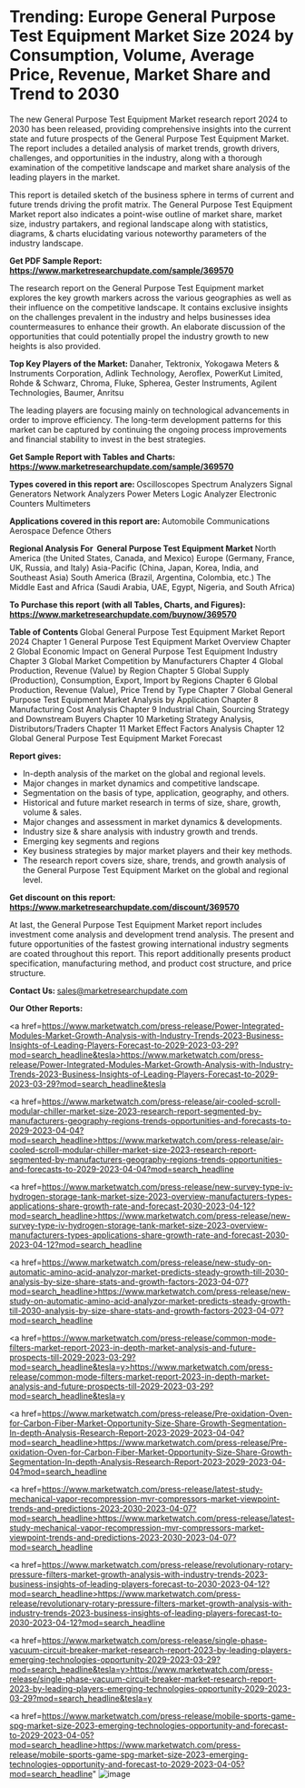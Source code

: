 # Trending: Europe General Purpose Test Equipment Market Size 2024 by Consumption, Volume, Average Price, Revenue, Market Share and Trend to 2030

The new General Purpose Test Equipment Market research report 2024 to 2030 has been released, providing comprehensive insights into the current state and future prospects of the General Purpose Test Equipment Market. The report includes a detailed analysis of market trends, growth drivers, challenges, and opportunities in the industry, along with a thorough examination of the competitive landscape and market share analysis of the leading players in the market.

This report is detailed sketch of the business sphere in terms of current and future trends driving the profit matrix. The General Purpose Test Equipment Market report also indicates a point-wise outline of market share, market size, industry partakers, and regional landscape along with statistics, diagrams, &amp; charts elucidating various noteworthy parameters of the industry landscape.

<strong><b>Get PDF Sample Report: <a href=https://www.marketresearchupdate.com/sample/369570>https://www.marketresearchupdate.com/sample/369570</a></b></strong>

The research report on the General Purpose Test Equipment market explores the key growth markers across the various geographies as well as their influence on the competitive landscape. It contains exclusive insights on the challenges prevalent in the industry and helps businesses idea countermeasures to enhance their growth. An elaborate discussion of the opportunities that could potentially propel the industry growth to new heights is also provided.

<strong><b>Top Key Players of the Market:
</b></strong>Danaher, Tektronix, Yokogawa Meters & Instruments Corporation, Adlink Technology, Aeroflex, PowerKut Limited, Rohde & Schwarz, Chroma, Fluke, Spherea, Gester Instruments, Agilent Technologies, Baumer, Anritsu<strong><b>
</b></strong>

The leading players are focusing mainly on technological advancements in order to improve efficiency. The long-term development patterns for this market can be captured by continuing the ongoing process improvements and financial stability to invest in the best strategies.

<strong><b>Get Sample Report with Tables and Charts: <a href=https://www.marketresearchupdate.com/sample/369570>https://www.marketresearchupdate.com/sample/369570</a></b></strong>

<strong><b>Types covered in this report are:
</b></strong>Oscilloscopes
Spectrum Analyzers
Signal Generators
Network Analyzers
Power Meters
Logic Analyzer
Electronic Counters
Multimeters<strong><b>
</b></strong>

<strong><b>Applications covered in this report are:
</b></strong>Automobile
Communications
Aerospace
Defence
Others<strong><b>
</b></strong>

<strong><b>Regional Analysis For  General Purpose Test Equipment Market</b></strong><strong><b>
</b></strong>North America (the United States, Canada, and Mexico)
Europe (Germany, France, UK, Russia, and Italy)
Asia-Pacific (China, Japan, Korea, India, and Southeast Asia)
South America (Brazil, Argentina, Colombia, etc.)
The Middle East and Africa (Saudi Arabia, UAE, Egypt, Nigeria, and South Africa)

<strong><b>To Purchase this report (with all Tables, Charts, and Figures): <a href=https://www.marketresearchupdate.com/buynow/369570>https://www.marketresearchupdate.com/buynow/369570</a></b></strong>

<strong><b>Table of Contents</b></strong><strong><b>
</b></strong>Global General Purpose Test Equipment Market Report 2024
Chapter 1 General Purpose Test Equipment Market Overview
Chapter 2 Global Economic Impact on General Purpose Test Equipment Industry
Chapter 3 Global Market Competition by Manufacturers
Chapter 4 Global Production, Revenue (Value) by Region
Chapter 5 Global Supply (Production), Consumption, Export, Import by Regions
Chapter 6 Global Production, Revenue (Value), Price Trend by Type
Chapter 7 Global General Purpose Test Equipment Market Analysis by Application
Chapter 8 Manufacturing Cost Analysis
Chapter 9 Industrial Chain, Sourcing Strategy and Downstream Buyers
Chapter 10 Marketing Strategy Analysis, Distributors/Traders
Chapter 11 Market Effect Factors Analysis
Chapter 12 Global General Purpose Test Equipment Market Forecast

<strong><b>Report gives:</b></strong>

- In-depth analysis of the market on the global and regional levels.
- Major changes in market dynamics and competitive landscape.
- Segmentation on the basis of type, application, geography, and others.
- Historical and future market research in terms of size, share, growth, volume &amp; sales.
- Major changes and assessment in market dynamics &amp; developments.
- Industry size &amp; share analysis with industry growth and trends.
- Emerging key segments and regions
- Key business strategies by major market players and their key methods.
- The research report covers size, share, trends, and growth analysis of the General Purpose Test Equipment Market on the global and regional level.

<strong><b>Get discount on this report: <a href=https://www.marketresearchupdate.com/discount/369570>https://www.marketresearchupdate.com/discount/369570</a></b></strong>

At last, the General Purpose Test Equipment Market report includes investment come analysis and development trend analysis. The present and future opportunities of the fastest growing international industry segments are coated throughout this report. This report additionally presents product specification, manufacturing method, and product cost structure, and price structure.

<strong><b>Contact Us:
</b></strong>sales@marketresearchupdate.com

<strong>Our Other Reports:</strong>

<a href=https://www.marketwatch.com/press-release/Power-Integrated-Modules-Market-Growth-Analysis-with-Industry-Trends-2023-Business-Insights-of-Leading-Players-Forecast-to-2029-2023-03-29?mod=search_headline&tesla>https://www.marketwatch.com/press-release/Power-Integrated-Modules-Market-Growth-Analysis-with-Industry-Trends-2023-Business-Insights-of-Leading-Players-Forecast-to-2029-2023-03-29?mod=search_headline&tesla</a>

<a href=https://www.marketwatch.com/press-release/air-cooled-scroll-modular-chiller-market-size-2023-research-report-segmented-by-manufacturers-geography-regions-trends-opportunities-and-forecasts-to-2029-2023-04-04?mod=search_headline>https://www.marketwatch.com/press-release/air-cooled-scroll-modular-chiller-market-size-2023-research-report-segmented-by-manufacturers-geography-regions-trends-opportunities-and-forecasts-to-2029-2023-04-04?mod=search_headline</a>

<a href=https://www.marketwatch.com/press-release/new-survey-type-iv-hydrogen-storage-tank-market-size-2023-overview-manufacturers-types-applications-share-growth-rate-and-forecast-2030-2023-04-12?mod=search_headline>https://www.marketwatch.com/press-release/new-survey-type-iv-hydrogen-storage-tank-market-size-2023-overview-manufacturers-types-applications-share-growth-rate-and-forecast-2030-2023-04-12?mod=search_headline</a>

<a href=https://www.marketwatch.com/press-release/new-study-on-automatic-amino-acid-analyzor-market-predicts-steady-growth-till-2030-analysis-by-size-share-stats-and-growth-factors-2023-04-07?mod=search_headline>https://www.marketwatch.com/press-release/new-study-on-automatic-amino-acid-analyzor-market-predicts-steady-growth-till-2030-analysis-by-size-share-stats-and-growth-factors-2023-04-07?mod=search_headline</a>

<a href=https://www.marketwatch.com/press-release/common-mode-filters-market-report-2023-in-depth-market-analysis-and-future-prospects-till-2029-2023-03-29?mod=search_headline&tesla=y>https://www.marketwatch.com/press-release/common-mode-filters-market-report-2023-in-depth-market-analysis-and-future-prospects-till-2029-2023-03-29?mod=search_headline&tesla=y</a>

<a href=https://www.marketwatch.com/press-release/Pre-oxidation-Oven-for-Carbon-Fiber-Market-Opportunity-Size-Share-Growth-Segmentation-In-depth-Analysis-Research-Report-2023-2029-2023-04-04?mod=search_headline>https://www.marketwatch.com/press-release/Pre-oxidation-Oven-for-Carbon-Fiber-Market-Opportunity-Size-Share-Growth-Segmentation-In-depth-Analysis-Research-Report-2023-2029-2023-04-04?mod=search_headline</a>

<a href=https://www.marketwatch.com/press-release/latest-study-mechanical-vapor-recompression-mvr-compressors-market-viewpoint-trends-and-predictions-2023-2030-2023-04-07?mod=search_headline>https://www.marketwatch.com/press-release/latest-study-mechanical-vapor-recompression-mvr-compressors-market-viewpoint-trends-and-predictions-2023-2030-2023-04-07?mod=search_headline</a>

<a href=https://www.marketwatch.com/press-release/revolutionary-rotary-pressure-filters-market-growth-analysis-with-industry-trends-2023-business-insights-of-leading-players-forecast-to-2030-2023-04-12?mod=search_headline>https://www.marketwatch.com/press-release/revolutionary-rotary-pressure-filters-market-growth-analysis-with-industry-trends-2023-business-insights-of-leading-players-forecast-to-2030-2023-04-12?mod=search_headline</a>

<a href=https://www.marketwatch.com/press-release/single-phase-vacuum-circuit-breaker-market-research-report-2023-by-leading-players-emerging-technologies-opportunity-2029-2023-03-29?mod=search_headline&tesla=y>https://www.marketwatch.com/press-release/single-phase-vacuum-circuit-breaker-market-research-report-2023-by-leading-players-emerging-technologies-opportunity-2029-2023-03-29?mod=search_headline&tesla=y</a>

<a href=https://www.marketwatch.com/press-release/mobile-sports-game-spg-market-size-2023-emerging-technologies-opportunity-and-forecast-to-2029-2023-04-05?mod=search_headline>https://www.marketwatch.com/press-release/mobile-sports-game-spg-market-size-2023-emerging-technologies-opportunity-and-forecast-to-2029-2023-04-05?mod=search_headline</a>"
![image](https://github.com/Gayatrikarjule/Market-Analysis-360/assets/97346546/fa54c78b-7c80-43ea-826e-e6b526d76978)
